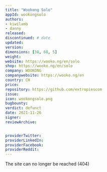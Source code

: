 ```yaml
---
title: "Wookong Solo"
appId: wookongsolo
authors:
- kiwilamb
- danny
released: 
discontinued: # date
updated:
version:
dimensions: [38, 60, 5]
weight: 
website: https://wooko.ng/en/solo
shop: https://wooko.ng/en/solo
company: WOOKONG
companywebsite: https://wooko.ng/en
country: CH
price: 
repository: https://github.com/extropiescom
issue:
icon: wookongsolo.png
bugbounty:
verdict: defunct
date: 2021-11-26
signer:
reviewArchive:


providerTwitter: 
providerLinkedIn: 
providerFacebook: 
providerReddit: 
---
```



The site can no longer be reached (404)
